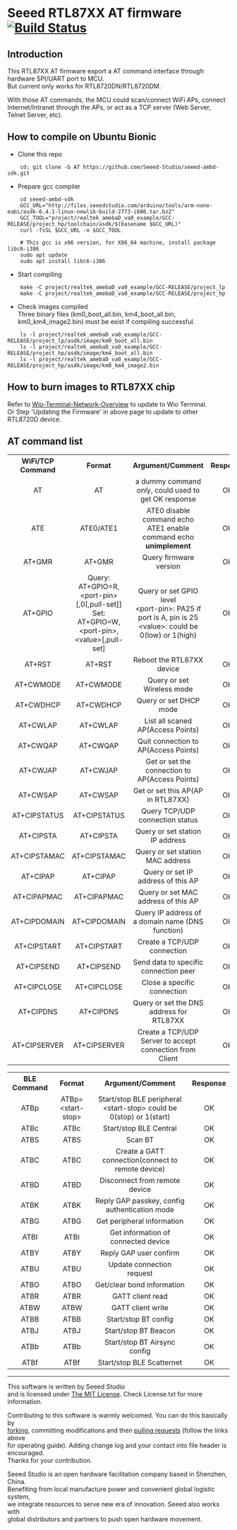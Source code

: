 # Seeed RTL87XX AT firmware [![Build Status](https://travis-ci.com/Seeed-Studio/seeed-ambd-sdk.svg?branch=AT)](https://travis-ci.com/github/Seeed-Studio/ambd_sdk)

## Introduction

This RTL87XX AT firmware export a AT command interface through hardware SPI/UART port to MCU.  
But current only works for RTL8720DN/RTL8720DM.

With those AT commands, the MCU could scan/connect WiFi APs, connect Internet/Intranet through the APs,
or act as a TCP server (Web Server, Telnet Server, etc).


## How to compile on Ubuntu Bionic
- Clone this repo

```shell
    cd; git clone -b AT https://github.com/Seeed-Studio/seeed-ambd-sdk.git
```
- Prepare gcc compiler

```shell
    cd seeed-ambd-sdk
    GCC_URL="http://files.seeedstudio.com/arduino/tools/arm-none-eabi/asdk-6.4.1-linux-newlib-build-2773-i686.tar.bz2"
    GCC_TOOL="project/realtek_amebaD_va0_example/GCC-RELEASE/project_hp/toolchain/asdk/$(basename $GCC_URL)"
    curl -fsSL $GCC_URL -o $GCC_TOOL

    # This gcc is x86 version, for X86_64 machine, install package libc6-i386
    sudo apt update
    sudo apt install libc6-i386
```

- Start compiling

```shell
    make -C project/realtek_amebaD_va0_example/GCC-RELEASE/project_lp
    make -C project/realtek_amebaD_va0_example/GCC-RELEASE/project_hp
```

- Check images compiled  
Three binary files (km0_boot_all.bin, km4_boot_all.bin, km0_km4_image2.bin) must be exist if compiling successful.

```shell
    ls -l project/realtek_amebaD_va0_example/GCC-RELEASE/project_lp/asdk/image/km0_boot_all.bin
    ls -l project/realtek_amebaD_va0_example/GCC-RELEASE/project_hp/asdk/image/km4_boot_all.bin
    ls -l project/realtek_amebaD_va0_example/GCC-RELEASE/project_hp/asdk/image/km0_km4_image2.bin
```

## How to burn images to RTL87XX chip

Refer to [Wio-Terminal-Network-Overview](https://wiki.seeedstudio.com/Wio-Terminal-Network-Overview)
to update to Wio Terminal.  
Or Step 'Updating the Firmware' in above page to update to other RTL8720D device.

## AT command list

<div>
  <table border="0">
    <tr align="center">
      <th>WiFi/TCP Command</th>
      <th>Format</th>
      <th>Argument/Comment</th>
      <th>Response</th>
    </tr>
    <tr align="center">
      <td>AT</td>
      <td>AT</td>
      <td>a dummy command only, could used to get OK response<br>
      </td>
      <td>OK</td>
    </tr>
    <tr align="center">
      <td>ATE</td>
      <td>ATE0/ATE1</td>
      <td>ATE0 disable command echo<br>
          ATE1 enable command echo<br>
          <B>unimplement</B>
      </td>
      <td>OK</td>
    </tr>
    <tr align="center">
      <td>AT+GMR</td>
      <td>AT+GMR</td>
      <td>Query firmware version</td>
      <td>OK</td>
    </tr>
    <tr align="center">
      <td>AT+GPIO</td>
      <td>Query: AT+GPIO=R,&lt;port-pin&gt;[,0[,pull-set]]<br>
          Set:   AT+GPIO=W,&lt;port-pin&gt;,&lt;value&gt;[,pull-set]
      </td>
      <td>Query or set GPIO level<br>
      &lt;port-pin&gt: PA25 if port is A,  pin is 25<br>
      &lt;value&gt;: could be 0(low) or 1(high)
      </td>
      <td>OK</td>
    </tr>
    <tr align="center">
      <td>AT+RST</td>
      <td>AT+RST</td>
      <td>Reboot the RTL87XX device</td>
      <td>OK</td>
    </tr>
    <tr align="center">
      <td>AT+CWMODE</td>
      <td>AT+CWMODE</td>
      <td>Query or set Wireless mode</td>
      <td>OK</td>
    </tr>
    <tr align="center">
      <td>AT+CWDHCP</td>
      <td>AT+CWDHCP</td>
      <td>Query or set DHCP mode</td>
      <td>OK</td>
    </tr>
    <tr align="center">
      <td>AT+CWLAP</td>
      <td>AT+CWLAP</td>
      <td>List all scaned AP(Access Points)</td>
      <td>OK</td>
    </tr>
    <tr align="center">
      <td>AT+CWQAP</td>
      <td>AT+CWQAP</td>
      <td>Quit connection to AP(Access Points)</td>
      <td>OK</td>
    </tr>
    <tr align="center">
      <td>AT+CWJAP</td>
      <td>AT+CWJAP</td>
      <td>Get or set the connection to AP(Access Points)</td>
      <td>OK</td>
    </tr>
    <tr align="center">
      <td>AT+CWSAP</td>
      <td>AT+CWSAP</td>
      <td>Get or set this AP(AP in RTL87XX)</td>
      <td>OK</td>
    </tr>
    <tr align="center">
      <td>AT+CIPSTATUS</td>
      <td>AT+CIPSTATUS</td>
      <td>Query TCP/UDP connection status</td>
      <td>OK</td>
    </tr>
    <tr align="center">
      <td>AT+CIPSTA</td>
      <td>AT+CIPSTA</td>
      <td>Query or set station IP address</td>
      <td>OK</td>
    </tr>
    <tr align="center">
      <td>AT+CIPSTAMAC</td>
      <td>AT+CIPSTAMAC</td>
      <td>Query or set station MAC address</td>
      <td>OK</td>
    </tr>
    <tr align="center">
      <td>AT+CIPAP</td>
      <td>AT+CIPAP</td>
      <td>Query or set IP address of this AP</td>
      <td>OK</td>
    </tr>
    <tr align="center">
      <td>AT+CIPAPMAC</td>
      <td>AT+CIPAPMAC</td>
      <td>Query or set MAC address of this AP</td>
      <td>OK</td>
    </tr>
    <tr align="center">
      <td>AT+CIPDOMAIN</td>
      <td>AT+CIPDOMAIN</td>
      <td>Query IP address of a domain name (DNS function)</td>
      <td>OK</td>
    </tr>
    <tr align="center">
      <td>AT+CIPSTART</td>
      <td>AT+CIPSTART</td>
      <td>Create a TCP/UDP connection</td>
      <td>OK</td>
    </tr>
    <tr align="center">
      <td>AT+CIPSEND</td>
      <td>AT+CIPSEND</td>
      <td>Send data to specific connection peer</td>
      <td>OK</td>
    </tr>
    <tr align="center">
      <td>AT+CIPCLOSE</td>
      <td>AT+CIPCLOSE</td>
      <td>Close a specific connection</td>
      <td>OK</td>
    </tr>
    <tr align="center">
      <td>AT+CIPDNS</td>
      <td>AT+CIPDNS</td>
      <td>Query or set the DNS address for RTL87XX</td>
      <td>OK</td>
    </tr>
    <tr align="center">
      <td>AT+CIPSERVER</td>
      <td>AT+CIPSERVER</td>
      <td>Create a TCP/UDP Server to accept connection from Client</td>
      <td>OK</td>
    </tr>
  </table>

  <table border="0">
    <tr align="center">
      <th>BLE Command</th>
      <th>Format</th>
      <th>Argument/Comment</th>
      <th>Response</th>
    </tr>
    <tr align="center">
      <td>ATBp</td>
      <td>ATBp=&lt;start-stop&gt;</td>
      <td>Start/stop BLE peripheral<br>
      &lt;start-stop&gt; could be 0(stop) or 1(start)
      <br>
      </td>
      <td>OK</td>
    </tr>
    <tr align="center">
      <td>ATBc</td>
      <td>ATBc</td>
      <td>Start/stop BLE Central</td>
      <td>OK</td>
    </tr>
    <tr align="center">
      <td>ATBS</td>
      <td>ATBS</td>
      <td>Scan BT</td>
      <td>OK</td>
    </tr>
    <tr align="center">
      <td>ATBC</td>
      <td>ATBC</td>
      <td>Create a GATT connection(connect to remote device)</td>
      <td>OK</td>
    </tr>
    <tr align="center">
      <td>ATBD</td>
      <td>ATBD</td>
      <td>Disconnect from remote device</td>
      <td>OK</td>
    </tr>
    <tr align="center">
      <td>ATBK</td>
      <td>ATBK</td>
      <td>Reply GAP passkey, config authentication mode</td>
      <td>OK</td>
    </tr>
    <tr align="center">
      <td>ATBG</td>
      <td>ATBG</td>
      <td>Get peripheral information</td>
      <td>OK</td>
    </tr>
    <tr align="center">
      <td>ATBI</td>
      <td>ATBI</td>
      <td>Get information of connected device</td>
      <td>OK</td>
    </tr>
    <tr align="center">
      <td>ATBY</td>
      <td>ATBY</td>
      <td>Reply GAP user confirm</td>
      <td>OK</td>
    </tr>
    <tr align="center">
      <td>ATBU</td>
      <td>ATBU</td>
      <td>Update connection request</td>
      <td>OK</td>
    </tr>
    <tr align="center">
      <td>ATBO</td>
      <td>ATBO</td>
      <td>Get/clear bond information</td>
      <td>OK</td>
    </tr>
    <tr align="center">
      <td>ATBR</td>
      <td>ATBR</td>
      <td>GATT client read</td>
      <td>OK</td>
    </tr>
    <tr align="center">
      <td>ATBW</td>
      <td>ATBW</td>
      <td>GATT client write</td>
      <td>OK</td>
    </tr>
    <tr align="center">
      <td>ATBB</td>
      <td>ATBB</td>
      <td>Start/stop BT config</td>
      <td>OK</td>
    </tr>
    <tr align="center">
      <td>ATBJ</td>
      <td>ATBJ</td>
      <td>Start/stop BT Beacon</td>
      <td>OK</td>
    </tr>
    <tr align="center">
      <td>ATBb</td>
      <td>ATBb</td>
      <td>Start/stop BT Airsync config</td>
      <td>OK</td>
    </tr>
    <tr align="center">
      <td>ATBf</td>
      <td>ATBf</td>
      <td>Start/stop BLE Scatternet</td>
      <td>OK</td>
    </tr>
  </table>
</div>

----

This software is written by Seeed Studio<br>
and is licensed under [The MIT License](http://opensource.org/licenses/mit-license.php). Check License.txt for more information.<br>

Contributing to this software is warmly welcomed. You can do this basically by<br>
[forking](https://help.github.com/articles/fork-a-repo), committing modifications and then [pulling requests](https://help.github.com/articles/using-pull-requests) (follow the links above<br>
for operating guide). Adding change log and your contact into file header is encouraged.<br>
Thanks for your contribution.

Seeed Studio is an open hardware facilitation company based in Shenzhen, China. <br>
Benefiting from local manufacture power and convenient global logistic system, <br>
we integrate resources to serve new era of innovation. Seeed also works with <br>
global distributors and partners to push open hardware movement.<br>

